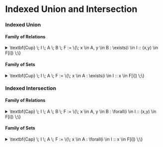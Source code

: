 # Indexed Union and Intersection

### Indexed Union

#### Family of Relations

<details>

<summary><span class="math">\textbf{Cup} \; I \; A \; B \; F  := \{\;  x \in A, y \in B :  \exists(i \in I :: (x,y) \in F[i]) \;\}</span></summary>

***

$$I, A, B \in \textbf{Set}$$

$$F \in (A \to B)^I$$

***

```
fun Cup(I,A,B: set univ, F: I->A->B) : A->B {
  { x: A, y: B | some i: I | x->y in i.F }
}
```

</details>

#### Family of Sets

<details>

<summary><span class="math">\textbf{Cup} \; I \; A \; F  := \{\;  x \in A :  \exists(i \in I :: x \in F[i]) \;\}</span></summary>

***

$$I, A \in \textbf{Set}$$

$$F \in I \to A$$

***

```
fun Cup(I,A: set univ, F: I->A) : set A {
  { x: A | some i: I | x in i.F }
}
```

</details>

### Indexed Intersection

#### Family of Relations

<details>

<summary><span class="math">\textbf{Cap} \; I \; A \; B \; F  := \{\;  x \in A, y \in B :  \forall(i \in I :: (x,y) \in F[i]) \;\}</span></summary>

***

$$I, A, B \in \textbf{Set}$$

$$F \in (A \to B)^I$$

***

```
fun Cap(I,A,B: set univ, F: I->A->B) : A->B {
  {x: A, y: B | all i: I | x->y in i.F }
}
```

</details>

#### Family of Sets

<details>

<summary><span class="math">\textbf{Cap} \; I \; A \; F  := \{\;  x \in A :  \forall(i \in I :: x \in F[i]) \;\}</span></summary>

***

$$I, A \in \textbf{Set}$$

$$F \in I \to A$$

***

```
fun Cap(I,A: set univ, F: I->A) : set A {
  { x: A | all i: I | x in i.F }
}
```

</details>
